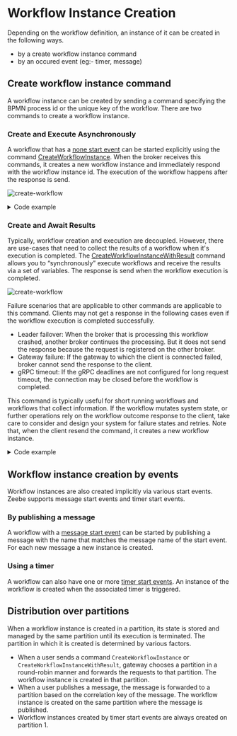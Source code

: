# Workflow Instance Creation

Depending on the workflow definition, an instance of it can be created in the following ways.
* by a create workflow instance command
* by an occured event (eg:- timer, message)

## Create workflow instance command

A workflow instance can be created by sending a command specifying the BPMN process id or the unique key of the workflow.
There are two commands to create a workflow instance.

### Create and Execute Asynchronously

 A workflow that has a [none start event](/bpmn-workflows/none-events/none-events.html#none-start-events) can be started explicitly using the command [CreateWorkflowInstance](/reference/grpc.html#createworkflowinstance-rpc).
 When the broker receives this commands, it creates a new workflow instance and immediately respond with the workflow instance id.
 The execution of the workflow happens after the response is send.

 ![create-workflow](/reference/workflow-instance-creation/create-workflow.png)

 <details>
   <summary>Code example</summary>
   <p>Create a workflow instance:

```
zbctl create instance "order-process"
```
   Response:
```
{
 "workflowKey": 2251799813685249,
 "bpmnProcessId": "order-process",
 "version": 1,
 "workflowInstanceKey": 2251799813686019
}

```

   </p>
 </details>

### Create and Await Results

Typically, workflow creation and execution are decoupled.
However, there are use-cases that need to collect the results of a workflow when it's execution is completed.
The [CreateWorkflowInstanceWithResult](/reference/grpc.html#createworkflowinstancewithresult-rpc) command allows you to “synchronously” execute workflows and receive the results via a set of variables.
The response is send when the workflow execution is completed.

 ![create-workflow](/reference/workflow-instance-creation/create-workflow-with-result.png)

Failure scenarios that are applicable to other commands are applicable to this command. Clients may not get a response in the following cases even if the workflow execution is completed successfully.
- Leader failover: When the broker that is processing this workflow crashed, another broker continues the processing. But it does not send the response because the request is registered on the other broker.
- Gateway failure: If the gateway to which the client is connected failed, broker cannot send the response to the client.
- gRPC timeout: If the gRPC deadlines are not configured for long request timeout, the connection may be closed before the workflow is completed.

This command is typically useful for short running workflows and workflows that collect information.
If the workflow mutates system state, or further operations rely on the workflow outcome response to the client, take care to consider and design your system for failure states and retries.
Note that, when the client resend the command, it creates a new workflow instance.

<details>
  <summary>Code example</summary>
  <p>Create a workflow instance and await results:

```
zbctl create instance "order-process" --withResult --variables '{"orderId": "1234"}'
```
Response: (Note that the variables in the response depends on the workflow.)
```
{
  "workflowKey": 2251799813685249,
  "bpmnProcessId": "order-process",
  "version": 1,
  "workflowInstanceKey": 2251799813686045,
  "variables": "{\"orderId\":\"1234\"}"
}
```

  </p>
</details>

## Workflow instance creation by events

Workflow instances are also created implicitly via various start events. Zeebe supports message start events and timer start events.

### By publishing a message

A workflow with a [message start event](/bpmn-workflows/message-events/message-events.html#message-start-events) can be started by publishing a message with the  name that matches the message name of the start event.
For each new message a new instance is created.

### Using a timer

A workflow can also have one or more [timer start events](/bpmn-workflows/timer-events/timer-events.html#timer-start-events). An instance of the workflow is created when the associated timer is triggered.

## Distribution over partitions

 When a workflow instance is created in a partition, its state is stored and managed by the same partition until its execution is terminated. The partition in which it is created is determined by various factors.

- When a user sends a command `CreateWorkflowInstance` or `CreateWorkflowInstanceWithResult`, gateway chooses a partition in a round-robin manner and forwards the requests to that partition. The workflow instance is created in that partition.
- When a user publishes a message, the message is forwarded to a partition based on the correlation key of the message. The workflow instance is created on the same partition where the message is published.
- Workflow instances created by timer start events are always created on partition 1.
